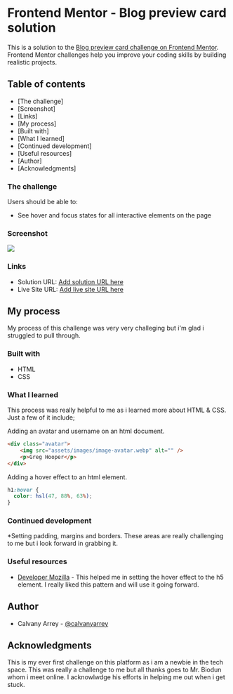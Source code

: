 # Frontend Mentor - Blog preview card solution

This is a solution to the [Blog preview card challenge on Frontend Mentor](https://www.frontendmentor.io/challenges/blog-preview-card-ckPaj01IcS). Frontend Mentor challenges help you improve your coding skills by building realistic projects. 

## Table of contents

  - [The challenge]
  - [Screenshot]
  - [Links]
  - [My process]
  - [Built with]
  - [What I learned]
  - [Continued development]
  - [Useful resources]
  - [Author]
  - [Acknowledgments]

### The challenge

Users should be able to:

- See hover and focus states for all interactive elements on the page

### Screenshot

![](./assets/images/Screenshot%20(196).png)

### Links

- Solution URL: [Add solution URL here](https://your-solution-url.com)
- Live Site URL: [Add live site URL here](https://your-live-site-url.com)

## My process

My process of this challenge was very very challeging but i'm glad i struggled to pull through.

### Built with

- HTML
- CSS

### What I learned

This process was really helpful to me as i learned more about HTML & CSS. Just a few of it include;

 Adding an avatar and username on an html document.

```HTML
<div class="avatar">
    <img src="assets/images/image-avatar.webp" alt="" />
    <p>Greg Hooper</p>
</div>
```
Adding a hover effect to an html element.

```css
h1:hover {
  color: hsl(47, 88%, 63%);
}
```

### Continued development

*Setting padding, margins and borders. These areas are really challenging to me but i look forward in grabbing it.


### Useful resources

- [Developer Mozilla](https://developer.mozilla.org/) - This helped me in setting the hover effect to the h5 element. I really liked this pattern and will use it going forward.

## Author

- Calvany Arrey - [@calvanyarrey](https://github.com/Arreyebot)

## Acknowledgments

This is my ever first challenge on this platform as i am a newbie in the tech space. This was really a challenge to me but all thanks goes to Mr. Biodun whom i meet online. I acknowlwdge his efforts in helping me out when i get stuck.
